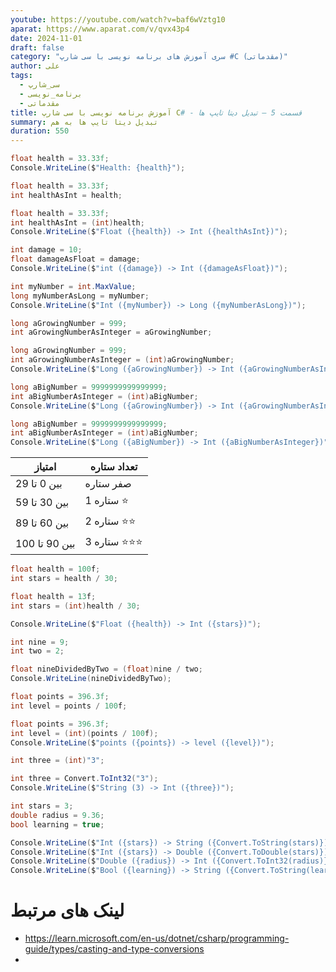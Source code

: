 ```yaml
---
youtube: https://youtube.com/watch?v=baf6wVztg10
aparat: https://www.aparat.com/v/qvx43p4
date: 2024-11-01
draft: false
category: "سری آموزش های برنامه نویسی با سی شارپ #C (مقدماتی)"
author: علی
tags:
  - سی_شارپ
  - برنامه_نویسی
  - مقدماتی
title: آموزش برنامه نویسی با سی شارپ C# - قسمت 5 – تبدیل دیتا تایپ ها
summary: تبدیل دیتا تایپ ها به هم
duration: 550
---
```

```cs
float health = 33.33f;
Console.WriteLine($"Health: {health}");
```


```cs
float health = 33.33f;
int healthAsInt = health;
```


```cs
float health = 33.33f;
int healthAsInt = (int)health;
Console.WriteLine($"Float ({health}) -> Int ({healthAsInt})");
```


```cs
int damage = 10;
float damageAsFloat = damage;
Console.WriteLine($"int ({damage}) -> Int ({damageAsFloat})");
```

```cs
int myNumber = int.MaxValue;
long myNumberAsLong = myNumber;
Console.WriteLine($"Int ({myNumber}) -> Long ({myNumberAsLong})");
```

```cs
long aGrowingNumber = 999;
int aGrowingNumberAsInteger = aGrowingNumber;
```

```cs
long aGrowingNumber = 999;
int aGrowingNumberAsInteger = (int)aGrowingNumber;
Console.WriteLine($"Long ({aGrowingNumber}) -> Int ({aGrowingNumberAsInteger})");
```

```cs
long aBigNumber = 9999999999999999;
int aBigNumberAsInteger = (int)aBigNumber;
Console.WriteLine($"Long ({aGrowingNumber}) -> Int ({aGrowingNumberAsInteger})");
```

```cs
long aBigNumber = 9999999999999999;
int aBigNumberAsInteger = (int)aBigNumber;
Console.WriteLine($"Long ({aBigNumber}) -> Int ({aBigNumberAsInteger})");
```


| امتیاز        | تعداد ستاره |
| ------------- | ----------- |
| بین 0 تا 29   | صفر ستاره   |
| بین 30 تا 59  | 1 ستاره ⭐   |
| بین 60 تا 89  | 2 ستاره ⭐⭐  |
| بین 90 تا 100 | 3 ستاره ⭐⭐⭐ |

```cs
float health = 100f;
int stars = health / 30;
```


```cs
float health = 13f;
int stars = (int)health / 30;

Console.WriteLine($"Float ({health}) -> Int ({stars})");

```


```cs
int nine = 9;
int two = 2;

float nineDividedByTwo = (float)nine / two;
Console.WriteLine(nineDividedByTwo);
```

```cs
float points = 396.3f;
int level = points / 100f;

```

```cs
float points = 396.3f;
int level = (int)(points / 100f);
Console.WriteLine($"points ({points}) -> level ({level})");
```

```cs
int three = (int)"3";
```


```cs
int three = Convert.ToInt32("3");
Console.WriteLine($"String (3) -> Int ({three})");
```

```cs
int stars = 3;
double radius = 9.36;
bool learning = true;

Console.WriteLine($"Int ({stars}) -> String ({Convert.ToString(stars)})");
Console.WriteLine($"Int ({stars}) -> Double ({Convert.ToDouble(stars)})");
Console.WriteLine($"Double ({radius}) -> Int ({Convert.ToInt32(radius)})");
Console.WriteLine($"Bool ({learning}) -> String ({Convert.ToString(learning)})");
```

# لینک های مرتبط
- https://learn.microsoft.com/en-us/dotnet/csharp/programming-guide/types/casting-and-type-conversions
- 
